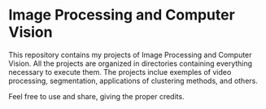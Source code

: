# Image Processing and Computer Vision
This repository contains my projects of Image Processing and Computer Vision. All the projects are organized in directories containing everything necessary to execute them. The projects inclue exemples of video processing, segmentation, applications of clustering methods, and others. 

Feel free to use and share, giving the proper credits.
